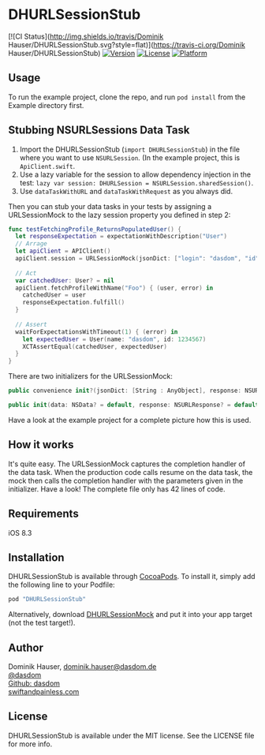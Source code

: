 # DHURLSessionStub

[![CI Status](http://img.shields.io/travis/Dominik Hauser/DHURLSessionStub.svg?style=flat)](https://travis-ci.org/Dominik Hauser/DHURLSessionStub)
[![Version](https://img.shields.io/cocoapods/v/DHURLSessionStub.svg?style=flat)](http://cocoapods.org/pods/DHURLSessionStub)
[![License](https://img.shields.io/cocoapods/l/DHURLSessionStub.svg?style=flat)](http://cocoapods.org/pods/DHURLSessionStub)
[![Platform](https://img.shields.io/cocoapods/p/DHURLSessionStub.svg?style=flat)](http://cocoapods.org/pods/DHURLSessionStub)

## Usage

To run the example project, clone the repo, and run `pod install` from the Example directory first.

## Stubbing NSURLSessions Data Task

1. Import the DHURLSessionStub (`import DHURLSessionStub`) in the file where you want to use `NSURLSession`. (In the example project, this is `ApiClient.swift`.
2. Use a lazy variable for the session to allow dependency injection in the test: `lazy var session: DHURLSession = NSURLSession.sharedSession()`.
3. Use `dataTaskWithURL` and `dataTaskWithRequest` as you always did.

Then you can stub your data tasks in your tests by assigning a URLSessionMock to the lazy session property you defined in step 2:

```swift
func testFetchingProfile_ReturnsPopulatedUser() {
  let responseExpectation = expectationWithDescription("User")
  // Arrage
  let apiClient = APIClient()
  apiClient.session = URLSessionMock(jsonDict: ["login": "dasdom", "id": 1234567])!
  
  // Act
  var catchedUser: User? = nil
  apiClient.fetchProfileWithName("Foo") { (user, error) in
    catchedUser = user
    responseExpectation.fulfill()
  }
  
  // Assert
  waitForExpectationsWithTimeout(1) { (error) in
    let expectedUser = User(name: "dasdom", id: 1234567)
    XCTAssertEqual(catchedUser, expectedUser)
  }
}
```

There are two initializers for the URLSessionMock:

```swift
public convenience init?(jsonDict: [String : AnyObject], response: NSURLResponse? = default, error: NSError? = default)

public init(data: NSData? = default, response: NSURLResponse? = default, error: NSError? = default)
```

Have a look at the example project for a complete picture how this is used.

## How it works

It's quite easy. The URLSessionMock captures the completion handler of the data task. When the production code calls resume on the data task, the mock then calls the completion handler with the parameters given in the initializer. Have a look! The complete file only has 42 lines of code.

## Requirements

iOS 8.3

## Installation

DHURLSessionStub is available through [CocoaPods](http://cocoapods.org). To install
it, simply add the following line to your Podfile:

```ruby
pod "DHURLSessionStub"
```

Alternatively, download [DHURLSessionMock](https://github.com/dasdom/DHURLSessionStub/blob/master/Pod/Classes/DHURLSessionMock.swift) and put it into your app target (not the test target!).

## Author

Dominik Hauser, dominik.hauser@dasdom.de   
[@dasdom](https://twitter.com/dasdom)   
[Github: dasdom](https://github.com/dasdom)   
[swiftandpainless.com](http://swiftandpainless.com)

## License

DHURLSessionStub is available under the MIT license. See the LICENSE file for more info.

